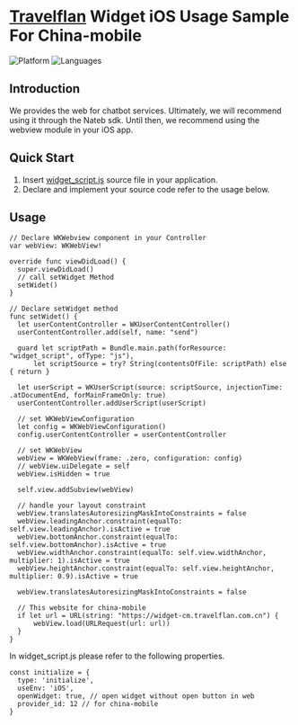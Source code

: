 # [Travelflan](https://www.travelflan.com/) Widget iOS Usage Sample For China-mobile
![Platform](https://img.shields.io/badge/platform-iOS-orange.svg)
![Languages](https://img.shields.io/badge/language-Objective--C%20%7C%20Swift-orange.svg)

## Introduction

We provides the web for chatbot services.
Ultimately, we will recommend using it through the Nateb sdk.
Until then, we recommend using the webview module in your iOS app.

## Quick Start

1. Insert [widget_script.js](https://github.com/TravelFlanDev/ChinaMobileIOSSample/blob/master/ChinaMobileIOSSample/widget_script.js) source file in your application.
2. Declare and implement your source code refer to the usage below.

## Usage
```
// Declare WKWebview component in your Controller
var webView: WKWebView!

override func viewDidLoad() {
  super.viewDidLoad()
  // call setWidget Method
  setWidet()
}

// Declare setWidget method
func setWidet() {
  let userContentController = WKUserContentController()
  userContentController.add(self, name: "send")
  
  guard let scriptPath = Bundle.main.path(forResource: "widget_script", ofType: "js"),
      let scriptSource = try? String(contentsOfFile: scriptPath) else { return }
  
  let userScript = WKUserScript(source: scriptSource, injectionTime: .atDocumentEnd, forMainFrameOnly: true)
  userContentController.addUserScript(userScript)
  
  // set WKWebViewConfiguration
  let config = WKWebViewConfiguration()
  config.userContentController = userContentController
  
  // set WKWebView
  webView = WKWebView(frame: .zero, configuration: config)
  // webView.uiDelegate = self
  webView.isHidden = true
  
  self.view.addSubview(webView)
  
  // handle your layout constraint
  webView.translatesAutoresizingMaskIntoConstraints = false
  webView.leadingAnchor.constraint(equalTo: self.view.leadingAnchor).isActive = true
  webView.bottomAnchor.constraint(equalTo: self.view.bottomAnchor).isActive = true
  webView.widthAnchor.constraint(equalTo: self.view.widthAnchor, multiplier: 1).isActive = true
  webView.heightAnchor.constraint(equalTo: self.view.heightAnchor, multiplier: 0.9).isActive = true
  
  webView.translatesAutoresizingMaskIntoConstraints = false
  
  // This website for china-mobile
  if let url = URL(string: "https://widget-cm.travelflan.com.cn") {
      webView.load(URLRequest(url: url))
  }
}
```

In widget_script.js please refer to the following properties.
```
const initialize = {
  type: 'initialize',
  useEnv: 'iOS',
  openWidget: true, // open widget without open button in web
  provider_id: 12 // for china-mobile
}
```

